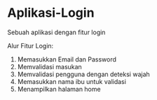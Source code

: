 # Aplikasi-Login
Sebuah aplikasi dengan fitur login

Alur Fitur Login:
1. Memasukkan Email dan Password
2. Memvalidasi masukan
3. Memvalidasi pengguna dengan deteksi wajah
4. Memasukkan nama ibu untuk validasi
5. Menampilkan halaman home
